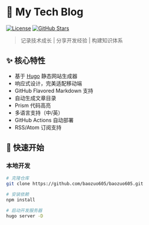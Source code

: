 # 🚀 My Tech Blog

[![License](https://img.shields.io/github/license/<your_username>/<repo_name>)](https://github.com/<your_username>/<repo_name>/blob/main/LICENSE)
[![GitHub Stars](https://img.shields.io/github/stars/<your_username>/<repo_name>)](https://github.com/<your_username>/<repo_name>/stargazers)

> 记录技术成长 | 分享开发经验 | 构建知识体系

## ✨ 核心特性
- 基于 [Hugo](https://gohugo.io/) 静态网站生成器
- 响应式设计，完美适配移动端
- GitHub Flavored Markdown 支持
- 自动生成文章目录
- Prism 代码高亮
- 多语言支持（中/英）
- GitHub Actions 自动部署
- RSS/Atom 订阅支持

## 🚀 快速开始
### 本地开发
```bash
# 克隆仓库
git clone https://github.com/baozuo605/baozuo605.git

# 安装依赖
npm install

# 启动开发服务器
hugo server -D
